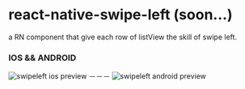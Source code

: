 # react-native-swipe-left (soon...)
a RN component that give each row of listView the skill of swipe left.

### IOS && ANDROID
![swipeleft ios preview](http://imgur.com/KswnF0X.gif)
－－－
![swipeleft android preview](http://imgur.com/6FyHjft.gif)
